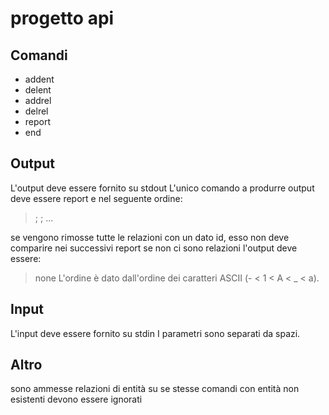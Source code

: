 # progetto api

## Comandi
 - addent <str id_ent>
 - delent <str id_ent>
 - addrel <str id_orig> <str id_dest> <str id_rel>
 - delrel <str id_orig> <str id_dest> <str id_rel>
 - report 
 - end

## Output

L'output deve essere fornito su stdout
L'unico comando a produrre output deve essere report e nel seguente ordine:
> <id rel1> <id ent1> <id n_rel1>; <id rel2> <id ent2> <n rel_2>; ...

se vengono rimosse tutte le relazioni con un dato id, esso non deve comparire nei successivi report
se non ci sono relazioni l'output deve essere:
> none
L'ordine è dato dall'ordine dei caratteri ASCII (- \< 1 \< A \< _ \< a).
 
## Input

L'input deve essere fornito su stdin
I parametri sono separati da spazi.

## Altro
sono ammesse relazioni di entità su se stesse
comandi con entità non esistenti devono essere ignorati

